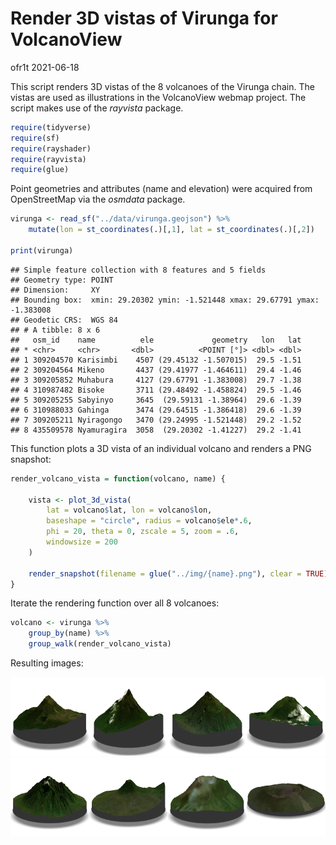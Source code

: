Render 3D vistas of Virunga for VolcanoView
================
ofr1t
2021-06-18

This script renders 3D vistas of the 8 volcanoes of the Virunga chain.
The vistas are used as illustrations in the VolcanoView webmap project.
The script makes use of the *rayvista* package.

``` r
require(tidyverse)
require(sf)
require(rayshader)
require(rayvista)
require(glue)
```

Point geometries and attributes (name and elevation) were acquired from
OpenStreetMap via the *osmdata* package.

``` r
virunga <- read_sf("../data/virunga.geojson") %>%
    mutate(lon = st_coordinates(.)[,1], lat = st_coordinates(.)[,2])

print(virunga)
```

    ## Simple feature collection with 8 features and 5 fields
    ## Geometry type: POINT
    ## Dimension:     XY
    ## Bounding box:  xmin: 29.20302 ymin: -1.521448 xmax: 29.67791 ymax: -1.383008
    ## Geodetic CRS:  WGS 84
    ## # A tibble: 8 x 6
    ##   osm_id    name          ele             geometry   lon   lat
    ## * <chr>     <chr>       <dbl>          <POINT [°]> <dbl> <dbl>
    ## 1 309204570 Karisimbi    4507 (29.45132 -1.507015)  29.5 -1.51
    ## 2 309204564 Mikeno       4437 (29.41977 -1.464611)  29.4 -1.46
    ## 3 309205852 Muhabura     4127 (29.67791 -1.383008)  29.7 -1.38
    ## 4 310987482 Bisoke       3711 (29.48492 -1.458824)  29.5 -1.46
    ## 5 309205255 Sabyinyo     3645  (29.59131 -1.38964)  29.6 -1.39
    ## 6 310988033 Gahinga      3474 (29.64515 -1.386418)  29.6 -1.39
    ## 7 309205211 Nyiragongo   3470 (29.24995 -1.521448)  29.2 -1.52
    ## 8 435509578 Nyamuragira  3058  (29.20302 -1.41227)  29.2 -1.41

This function plots a 3D vista of an individual volcano and renders a
PNG snapshot:

``` r
render_volcano_vista = function(volcano, name) {
    
    vista <- plot_3d_vista(
        lat = volcano$lat, lon = volcano$lon,
        baseshape = "circle", radius = volcano$ele*.6,
        phi = 20, theta = 0, zscale = 5, zoom = .6,
        windowsize = 200
    )

    render_snapshot(filename = glue("../img/{name}.png"), clear = TRUE)
}
```

Iterate the rendering function over all 8 volcanoes:

``` r
volcano <- virunga %>% 
    group_by(name) %>%
    group_walk(render_volcano_vista)
```

Resulting images:

<img src="../img/Karisimbi.png" width="25%" /><img src="../img/Mikeno.png" width="25%" /><img src="../img/Muhabura.png" width="25%" /><img src="../img/Bisoke.png" width="25%" /><img src="../img/Sabyinyo.png" width="25%" /><img src="../img/Gahinga.png" width="25%" /><img src="../img/Nyiragongo.png" width="25%" /><img src="../img/Nyamuragira.png" width="25%" />
